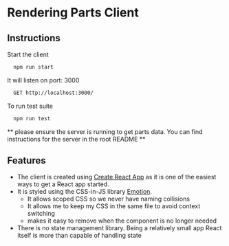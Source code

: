 # Rendering Parts Client

## Instructions

Start the client

```bash
  npm run start
```

It will listen on port: 3000

```bash
  GET http://localhost:3000/
```

To run test suite

```bash
  npm run test
```

** please ensure the server is running to get parts data. You can find instructions for the server in the root README **

## Features

- The client is created using [Create React App](https://create-react-app.dev/) as it is one of the easiest ways to get a React app started.
- It is styled using the CSS-in-JS library [Emotion](https://emotion.sh/docs/introduction).
  - It allows scoped CSS so we never have naming collisions
  - It allows me to keep my CSS in the same file to avoid context switching
  - makes it easy to remove when the component is no longer needed
- There is no state management library. Being a relatively small app React itself is more than capable of handling state
